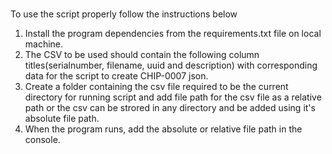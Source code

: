 # 
To use the script properly follow the instructions below
1. Install the program dependencies from the requirements.txt file on local machine. 
2. The CSV to be used should contain the following column titles(serialnumber, filename, uuid and description) with corresponding data for the script to create CHIP-0007 json. 
3. Create a folder containing the csv file required to be the current directory for running script  and add file path for the csv file as a relative path or the csv can be strored in any directory and be added using it's absolute file path.
4. When the program runs, add the absolute or relative file path in the console.